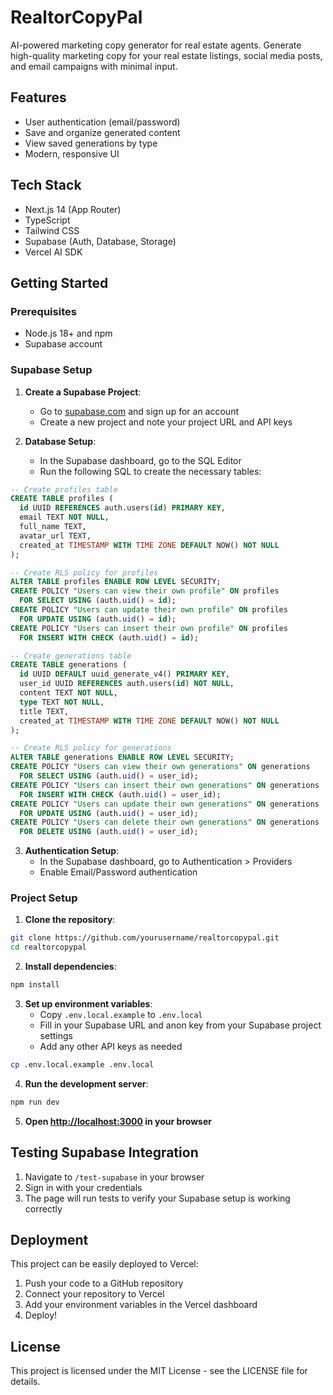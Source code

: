 # RealtorCopyPal

AI-powered marketing copy generator for real estate agents. Generate high-quality marketing copy for your real estate listings, social media posts, and email campaigns with minimal input.

## Features

- User authentication (email/password)
- Save and organize generated content
- View saved generations by type
- Modern, responsive UI

## Tech Stack

- Next.js 14 (App Router)
- TypeScript
- Tailwind CSS
- Supabase (Auth, Database, Storage)
- Vercel AI SDK

## Getting Started

### Prerequisites

- Node.js 18+ and npm
- Supabase account

### Supabase Setup

1. **Create a Supabase Project**:

   - Go to [supabase.com](https://supabase.com/) and sign up for an account
   - Create a new project and note your project URL and API keys

2. **Database Setup**:
   - In the Supabase dashboard, go to the SQL Editor
   - Run the following SQL to create the necessary tables:

```sql
-- Create profiles table
CREATE TABLE profiles (
  id UUID REFERENCES auth.users(id) PRIMARY KEY,
  email TEXT NOT NULL,
  full_name TEXT,
  avatar_url TEXT,
  created_at TIMESTAMP WITH TIME ZONE DEFAULT NOW() NOT NULL
);

-- Create RLS policy for profiles
ALTER TABLE profiles ENABLE ROW LEVEL SECURITY;
CREATE POLICY "Users can view their own profile" ON profiles
  FOR SELECT USING (auth.uid() = id);
CREATE POLICY "Users can update their own profile" ON profiles
  FOR UPDATE USING (auth.uid() = id);
CREATE POLICY "Users can insert their own profile" ON profiles
  FOR INSERT WITH CHECK (auth.uid() = id);

-- Create generations table
CREATE TABLE generations (
  id UUID DEFAULT uuid_generate_v4() PRIMARY KEY,
  user_id UUID REFERENCES auth.users(id) NOT NULL,
  content TEXT NOT NULL,
  type TEXT NOT NULL,
  title TEXT,
  created_at TIMESTAMP WITH TIME ZONE DEFAULT NOW() NOT NULL
);

-- Create RLS policy for generations
ALTER TABLE generations ENABLE ROW LEVEL SECURITY;
CREATE POLICY "Users can view their own generations" ON generations
  FOR SELECT USING (auth.uid() = user_id);
CREATE POLICY "Users can insert their own generations" ON generations
  FOR INSERT WITH CHECK (auth.uid() = user_id);
CREATE POLICY "Users can update their own generations" ON generations
  FOR UPDATE USING (auth.uid() = user_id);
CREATE POLICY "Users can delete their own generations" ON generations
  FOR DELETE USING (auth.uid() = user_id);
```

3. **Authentication Setup**:
   - In the Supabase dashboard, go to Authentication > Providers
   - Enable Email/Password authentication

### Project Setup

1. **Clone the repository**:

```bash
git clone https://github.com/yourusername/realtorcopypal.git
cd realtorcopypal
```

2. **Install dependencies**:

```bash
npm install
```

3. **Set up environment variables**:
   - Copy `.env.local.example` to `.env.local`
   - Fill in your Supabase URL and anon key from your Supabase project settings
   - Add any other API keys as needed

```bash
cp .env.local.example .env.local
```

4. **Run the development server**:

```bash
npm run dev
```

5. **Open [http://localhost:3000](http://localhost:3000) in your browser**

## Testing Supabase Integration

1. Navigate to `/test-supabase` in your browser
2. Sign in with your credentials
3. The page will run tests to verify your Supabase setup is working correctly

## Deployment

This project can be easily deployed to Vercel:

1. Push your code to a GitHub repository
2. Connect your repository to Vercel
3. Add your environment variables in the Vercel dashboard
4. Deploy!

## License

This project is licensed under the MIT License - see the LICENSE file for details.

